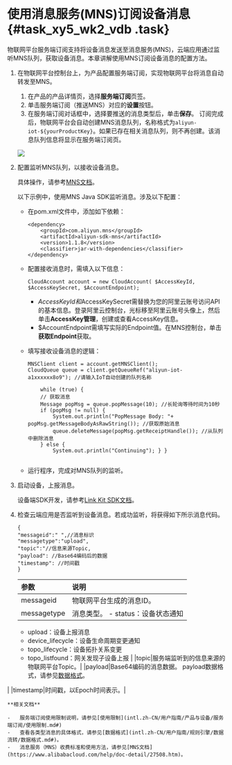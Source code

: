 # 使用消息服务\(MNS\)订阅设备消息 {#task_xy5_wk2_vdb .task}

物联网平台服务端订阅支持将设备消息发送至消息服务\(MNS\)，云端应用通过监听MNS队列，获取设备消息。本章讲解使用MNS订阅设备消息的配置方法。

1.  在物联网平台控制台上，为产品配置服务端订阅，实现物联网平台将消息自动转发至MNS。 

    1.  在产品的产品详情页，选择**服务端订阅**页签。
    2.  单击服务端订阅（推送MNS）对应的**设置**按钮。
    3.  在服务端订阅对话框中，选择要推送的消息类型后，单击**保存**。
    订阅完成后，物联网平台会自动创建MNS消息队列，名称格式为`aliyun-iot-${yourProductKey}`。如果已存在相关消息队列，则不再创建。该消息队列信息将显示在服务端订阅页。

    ![](http://static-aliyun-doc.oss-cn-hangzhou.aliyuncs.com/assets/img/7461/155729657937625_zh-CN.png)

2.  配置监听MNS队列，以接收设备消息。 

    具体操作，请参考[MNS文档](https://www.alibabacloud.com/help/doc-detail/27508.htm)。

    以下示例中，使用MNS Java SDK监听消息。涉及以下配置：

    -   在pom.xml文件中，添加如下依赖：

        ```
        <dependency>
            <groupId>com.aliyun.mns</groupId>
            <artifactId>aliyun-sdk-mns</artifactId>
            <version>1.1.8</version>
            <classifier>jar-with-dependencies</classifier>
        </dependency>
        ```

    -   配置接收消息时，需填入以下信息：

        ```
        CloudAccount account = new CloudAccount( $AccessKeyId, $AccessKeySecret, $AccountEndpoint);
        ```

        -   $AccessKeyId和$AccessKeySecret需替换为您的阿里云账号访问API的基本信息。登录阿里云控制台，光标移至阿里云账号头像上，然后单击**AccessKey管理**，创建或查看AccessKey信息。
        -   $AccountEndpoint需填写实际的Endpoint值。在MNS控制台，单击**获取Endpoint**获取。
    -   填写接收设备消息的逻辑：

        ```
        MNSClient client = account.getMNSClient(); 
        CloudQueue queue = client.getQueueRef("aliyun-iot-a1xxxxxx8o9"); //请输入IoT自动创建的队列名称
        
            while (true) { 
            // 获取消息 
            Message popMsg = queue.popMessage(10); //长轮询等待时间为10秒      
            if (popMsg != null) { 
                System.out.println("PopMessage Body: "+ popMsg.getMessageBodyAsRawString()); //获取原始消息 
                queue.deleteMessage(popMsg.getReceiptHandle()); //从队列中删除消息 
            } else { 
                System.out.println("Continuing"); } }
        							
        ```

    -   运行程序，完成对MNS队列的监听。
3.  启动设备，上报消息。 

    设备端SDK开发，请参考[Link Kit SDK文档](https://www.alibabacloud.com/help/doc-detail/96624.htm)。

4.  检查云端应用是否监听到设备消息。若成功监听，将获得如下所示消息代码。 

    ```
    {
    "messageid":" ",//消息标识
    "messagetype":"upload",
    "topic":"//信息来源Topic,
    "payload": //Base64编码后的数据
    "timestamp": //时间戳
    }
    ```

    |参数|说明|
    |:-|:-|
    |messageid|物联网平台生成的消息ID。|
    |messagetype|消息类型。     -   status：设备状态通知
    -   upload：设备上报消息
    -   device\_lifecycle：设备生命周期变更通知
    -   topo\_lifecycle：设备拓扑关系变更
    -   topo\_listfound：网关发现子设备上报
 |
    |topic|服务端监听到的信息来源的物联网平台Topic。|
    |payload|Base64编码的消息数据。 payload数据格式，请参见[数据格式](intl.zh-CN/用户指南/规则引擎/数据流转/数据格式.md#)。

 |
    |timestamp|时间戳，以Epoch时间表示。|

    **相关文档**

    -   服务端订阅使用限制说明，请参见[使用限制](intl.zh-CN/用户指南/产品与设备/服务端订阅/使用限制.md#)
    -   查看各类型消息的具体格式，请参见[数据格式](intl.zh-CN/用户指南/规则引擎/数据流转/数据格式.md#)。
    -   消息服务（MNS）收费标准和使用方法，请参见[MNS文档](https://www.alibabacloud.com/help/doc-detail/27508.htm)。

